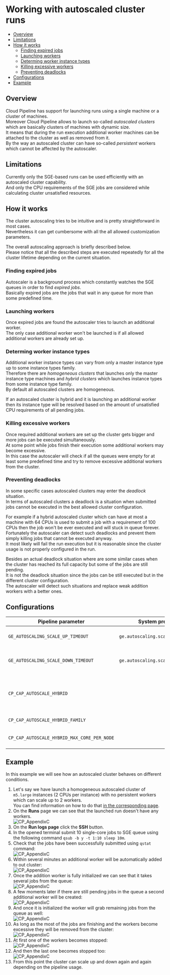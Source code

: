 # Working with autoscaled cluster runs

- [Overview](#overview)
- [Limitations](#limitations)
- [How it works](#how-it-works)
    - [Finding expired jobs](#finding-expired-jobs)
    - [Launching workers](#launching-workers)
    - [Determing worker instance types](#determing-worker-instance-types)
    - [Killing excessive workers](#killing-excessive-workers)
    - [Preventing deadlocks](#preventing-deadlocks)
- [Configurations](#configurations)
- [Example](#example)

## Overview

Cloud Pipeline has support for launching runs using a single machine or a cluster of machines.  
Moreover Cloud Pipeline allows to launch so-called *autoscaled clusters* which are basically clusters of machines with dynamic size.  
It means that during the run execution additional worker machines can be attached to the cluster as well as removed from it.  
By the way an autoscaled cluster can have so-called *persistent* workers which cannot be affected by the autoscaler.

## Limitations

Currently only the SGE-based runs can be used efficiently with an autoscaled cluster capability.  
And only the CPU requirements of the SGE jobs are considered while calculating cluster unsatisfied resources.

## How it works

The cluster autoscaling tries to be intuitive and is pretty straightforward in most cases.  
Nevertheless it can get cumbersome with all the all allowed customization parameters.

The overall autoscaling approach is briefly described below.  
Please notice that all the described steps are executed repeatedly for all the cluster lifetime depending on the current situation.  

### Finding expired jobs

Autoscaler is a background process which constantly watches the SGE queues in order to find *expired jobs*.  
Basically expired jobs are the jobs that wait in any queue for more than some predefined time.

### Launching workers

Once expired jobs are found the autoscaler tries to launch an additional worker.  
The only case additional worker won't be launched is if all allowed additional workers are already set up.

### Determing worker instance types

Additional worker instance types can vary from only a master instance type up to some instance types family.  
Therefore there are *homogeneous clusters* that launches only the master instance type machines and *hybrid clusters* which
launches instance types from some instance type family.  
By default all autoscaled clusters are homogeneous.

If an autoscaled cluster is hybrid and it is launching an additional worker then its instance type will be resolved based on the amount of unsatisfied CPU requirements of all pending jobs.

### Killing excessive workers

Once required additional workers are set up the cluster gets bigger and more jobs can be executed simultaneously.  
At some point while jobs finish their execution some additional workers may become excessive.  
In this case the autoscaler will check if all the queues were empty for at least some predefined time and try to remove excessive additional workers from the cluster.

### Preventing deadlocks

In some specific cases autoscaled clusters may enter the *deadlock* situation.  
In terms of autoscaled clusters a deadlock is a situation when submitted jobs cannot be executed in the best allowed cluster configuration.

For example if a hybrid autoscaled cluster which can have at most a machine with 64 CPUs is used to submit a job with a requirement of 100 CPUs then the job won't be ever executed and will stuck in queue forever. Fortunately the autoscaler can detect such deadlocks and prevent them simply killing jobs that cannot be executed anyway.  
It most likely will fail the run execution but it is reasonable since the cluster usage is not properly configured in the run.

Besides an actual deadlock situation where are some similar cases when the cluster has reached its full capacity but some of the jobs are still pending.  
It is not the deadlock situation since the jobs can be still executed but in the different cluster configuration.  
The autoscaler will detect such situations and replace weak addition workers with a better ones.

## Configurations

| Pipeline parameter                  | System preference                   | Description |
| ----------------------------------- | ----------------------------------- | ----------- |
| `GE_AUTOSCALING_SCALE_UP_TIMEOUT`   | `ge.autoscaling.scale.up.timeout`   | Amount of seconds before any pending job is considered as expired. |
| `GE_AUTOSCALING_SCALE_DOWN_TIMEOUT` | `ge.autoscaling.scale.down.timeout` | Amount of seconds all queue should be empty before autoscaler tries to find excessive additional workers. |
| `CP_CAP_AUTOSCALE_HYBRID`           |                                     | Enables hybrid cluster mode. It means that additional worker type can vary within either master instance type family or `CP_CAP_AUTOSCALE_HYBRID_FAMILY` if specified. |
| `CP_CAP_AUTOSCALE_HYBRID_FAMILY`    |                                     | Explicit hybrid cluster additional worker instance type family. |
| `CP_CAP_AUTOSCALE_HYBRID_MAX_CORE_PER_NODE` |                             | The maximum amount of cores that the hybrid cluster additional worker could have |

## Example

In this example we will see how an autoscaled cluster behaves on different conditions.

1. Let's say we have launch a homogeneous autoscaled cluster of `m5.large` instances (2 CPUs per instance) with no persistent workers which can scale up to 2 workers.  
You can find information on how to do that [in the corresponding page](../06_Manage_Pipeline/6._Manage_Pipeline.md#configuration).
2. On the **Runs** page we can see that the launched run doesn't have any workers.  
    ![CP_AppendixC](attachments/WorkWithAutoscaledCluster_1.PNG)
3. On the **Run logs page** click the **SSH** button.
4. In the opened terminal submit 10 single-core jobs to SGE queue using the following command `qsub -b y -t 1:10 sleep 10m`.
5. Check that the jobs have been successfully submitted using `qstat` command:  
    ![CP_AppendixC](attachments/WorkWithAutoscaledCluster_2.PNG)
6. Within several minutes an additional worker will be automatically added to out cluster:  
    ![CP_AppendixC](attachments/WorkWithAutoscaledCluster_3.PNG)
7. Once the addition worker is fully initialized we can see that it takes several jobs from the queue:  
    ![CP_AppendixC](attachments/WorkWithAutoscaledCluster_4.PNG)
8. A few moments later if there are still pending jobs in the queue a second additional worker will be created:  
    ![CP_AppendixC](attachments/WorkWithAutoscaledCluster_5.PNG)
9. And once it is initialized the worker will grab remaining jobs from the queue as well:  
    ![CP_AppendixC](attachments/WorkWithAutoscaledCluster_6.PNG)
10. As long as the most of the jobs are finishing and the workers become excessive they will be removed from the cluster:  
    ![CP_AppendixC](attachments/WorkWithAutoscaledCluster_7.PNG)
11. At first one of the workers becomes stopped:  
    ![CP_AppendixC](attachments/WorkWithAutoscaledCluster_8.PNG)
12. And then the last one becomes stopped too:  
    ![CP_AppendixC](attachments/WorkWithAutoscaledCluster_9.PNG)
13. From this point the cluster can scale up and down again and again depending on the pipeline usage.
